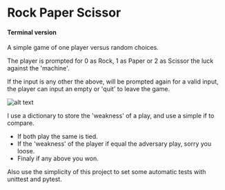 #  Rock Paper Scissor
#### Terminal version

A simple game of one player versus random choices.

The player is prompted for 0 as Rock, 1 as Paper or 2 as Scissor the luck against the 'machine'.

If the input is any other the above, will be prompted again for a valid input, the player can input an empty or 'quit' to leave the game.

![alt text](image.jpg)

I use a dictionary to store the 'weakness' of a play, and use a simple if to compare.

* If both play the same is tied.
* If the 'weakness' of the player if equal the adversary play, sorry you loose.
* Finaly if any above you won.

Also use the simplicity of this project to set some automatic tests with unittest and pytest.
